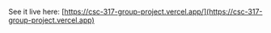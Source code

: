See it live here: [https://csc-317-group-project.vercel.app/](https://csc-317-group-project.vercel.app)

